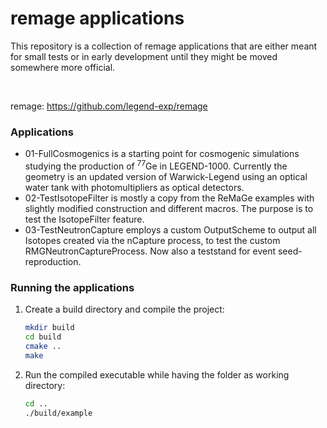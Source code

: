 # remage applications

This repository is a collection of remage applications that are either meant for small tests or in early development until they might be moved somewhere more official.



<br/>

remage: https://github.com/legend-exp/remage


### Applications

* 01-FullCosmogenics is a starting point for cosmogenic simulations studying the production of <sup>77</sup>Ge in LEGEND-1000. Currently the geometry is an updated version of Warwick-Legend using an optical water tank with photomultipliers as optical detectors.
* 02-TestIsotopeFilter is mostly a copy from the ReMaGe examples with slightly modified construction and different macros. The purpose is to test the IsotopeFilter feature.
* 03-TestNeutronCapture employs a custom OutputScheme to output all Isotopes created via the nCapture process, to test the custom RMGNeutronCaptureProcess. Now also a teststand for event seed-reproduction.

### Running the applications
1. Create a build directory and compile the project:

    ```sh
    mkdir build
    cd build
    cmake ..
    make
    ```

2. Run the compiled executable while having the folder as working directory:

    ```sh
    cd ..
    ./build/example
    ```
